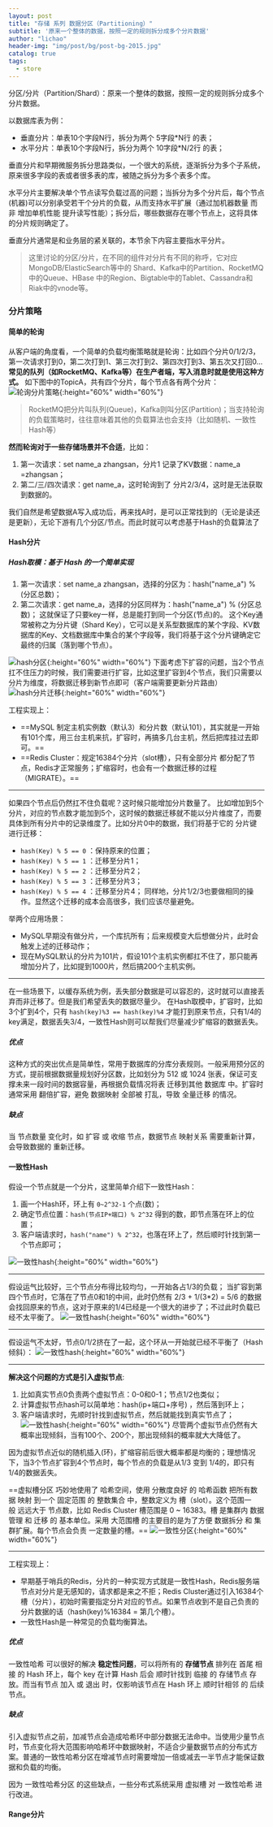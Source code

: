 ```yaml
---
layout: post
title: "存储 系列 数据分区（Partitioning）"
subtitle: '原来一个整体的数据，按照一定的规则拆分成多个分片数据'
author: "lichao"
header-img: "img/post/bg/post-bg-2015.jpg"
catalog: true
tags:
  - store
---
```


分区/分片（Partition/Shard）：原来一个整体的数据，按照一定的规则拆分成多个分片数据。

以数据库表为例：
- 垂直分片：单表10个字段N行，拆分为两个 5字段*N行 的表；
- 水平分片：单表10个字段N行，拆分为两个 10字段*N/2行 的表；

垂直分片和早期微服务拆分思路类似，一个很大的系统，逐渐拆分为多个子系统，原来很多字段的表或者很多表的库，被随之拆分为多个表多个库。

水平分片主要解决单个节点读写负载过高的问题；当拆分为多个分片后，每个节点(机器)可以分别承受若干个分片的负载，从而支持水平扩展（通过加机器数量 而非 增加单机性能 提升读写性能）；拆分后，哪些数据存在哪个节点上，这将具体的分片规则确定了。

垂直分片通常是和业务层的紧关联的，本节余下内容主要指水平分片。

> 这里讨论的分区/分片，在不同的组件对分片有不同的称呼，它对应MongoDB/ElasticSearch等中的 Shard、Kafka中的Partition、RocketMQ中的Queue、HBase 中的Region、Bigtable中的Tablet、Cassandra和Riak中的vnode等。

### 分片策略
#### 简单的轮询
从客户端的角度看，一个简单的负载均衡策略就是轮询：比如四个分片0/1/2/3，第一次请求打到0，第二次打到1、第三次打到2、第四次打到3、第五次又打回0...
**常见的队列（如RocketMQ、Kafka等）在生产者端，写入消息时就是使用这种方式。**
如下图中的TopicA，共有四个分片，每个节点各有两个分片：
![轮询分片策略](/img/post/store/轮询分片策略.png){:height="60%" width="60%"}

> RocketMQ把分片叫队列(Queue)，Kafka则叫分区(Partition)；当支持轮询的负载策略时，往往意味着其他的负载算法也会支持（比如随机、一致性Hash等）

**然而轮询对于一些存储场景并不合适**，比如：
1. 第一次请求：set name_a zhangsan，分片1 记录了KV数据：name_a =zhangsan；
2. 第二/三/四次请求：get name_a，这时轮询到了 分片2/3/4，这时是无法获取到数据的。

我们自然是希望数据A写入成功后，再来找A时，是可以正常找到的（无论是读还是更新），无论下游有几个分区/节点。而此时就可以考虑基于Hash的负载算法了

#### Hash分片
##### Hash取模：基于 Hash 的一个简单实现
1. 第一次请求：set name_a zhangsan，选择的分区为：hash("name_a") % (分区总数)；
2. 第二次请求：get name_a，选择的分区同样为：hash("name_a") % (分区总数)；
这就保证了只要key一样，总是能打到同一个分区(节点)的。
这个Key通常被称之为分片键（Shard Key），它可以是关系型数据库的某个字段、KV数据库的Key、文档数据库中集合的某个字段等，我们将基于这个分片键确定它最终的归属（落到哪个节点）。

![hash分区](/img/post/store/hash分区.png){:height="60%" width="60%"}
下面考虑下扩容的问题，当2个节点扛不住压力的时候，我们需要进行扩容，比如这里扩容到4个节点，我们只需要以分片为维度，将数据迁移到新节点即可（客户端需要更新分片路由）
![hash分片迁移](/img/post/store/hash分片迁移.png){:height="60%" width="60%"}

工程实现上：
- ==MySQL 制定主机实例数（默认3）和分片数（默认101），其实就是一开始有101个库，用三台主机来抗，扩容时，再搞多几台主机，然后把库挂过去即可。==
- ==Redis Cluster：规定16384个分片（slot槽），只有全部分片 都分配了节点，Redis才正常服务；扩缩容时，也会有一个数据迁移的过程（MIGRATE）。==

---

如果四个节点后仍然扛不住负载呢？这时候只能增加分片数量了。
比如增加到5个分片，对应的节点数才能加到5个，这时候的数据迁移就不能以分片维度了，而要具体到所有分片中的记录维度了。比如分片0中的数据，我们将基于它的 分片键 进行迁移：
- ```hash(Key) % 5 == 0``` ：保持原来的位置；
- ```hash(Key) % 5 == 1``` ：迁移至分片1；
- ```hash(Key) % 5 == 2``` ：迁移至分片2；
- ```hash(Key) % 5 == 3``` ：迁移至分片3；
- ```hash(Key) % 5 == 4``` ：迁移至分片4；
同样地，分片1/2/3也要做相同的操作。显然这个迁移的成本会高很多，我们应该尽量避免。

举两个应用场景：
- MySQL早期没有做分片，一个库抗所有；后来规模变大后想做分片，此时会触发上述的迁移动作；
- 现在MySQL默认的分片为101片，假设101个主机实例都扛不住了，那只能再增加分片了，比如提到1000片，然后搞200个主机实例。

--- 

在一些场景下，以缓存系统为例，丢失部分数据是可以容忍的，这时就可以直接丢弃而非迁移了。但是我们希望丢失的数据尽量少。
在Hash取模中，扩容时，比如3个扩到4个，只有 ```hash(key)%3 == hash(key)%4``` 才能打到原来节点，只有1/4的key满足，数据丢失3/4，一致性Hash则可以帮我们尽量减少扩缩容的数据丢失。

##### 优点
这种方式的突出优点是简单性，常用于数据库的分库分表规则。一般采用预分区的方式，提前根据数据量规划好分区数，比如划分为 512 或 1024 张表，保证可支撑未来一段时间的数据容量，再根据负载情况将表 迁移到其他 数据库 中。扩容时通常采用 翻倍扩容，避免 数据映射 全部被 打乱，导致 全量迁移 的情况。
##### 缺点
当 节点数量 变化时，如 扩容 或 收缩 节点，数据节点 映射关系 需要重新计算，会导致数据的 重新迁移。

#### 一致性Hash
假设一个节点就是一个分片，这里简单介绍下一致性Hash：
1. 画一个Hash环，环上有 ```0~2^32-1``` 个点(数)；
2. 确定节点位置：```hash(节点IP+端口) % 2^32``` 得到的数，即节点落在环上的位置；
3. 客户端请求时，```hash("name") % 2^32```，也落在环上了，然后顺时针找到第一个节点即可；

![一致性hash](/img/post/store/一致性hash1.png){:height="60%" width="60%"}

---

假设运气比较好，三个节点分布得比较均匀，一开始各占1/3的负载；
当扩容到第四个节点时，它落在了节点0和1的中间，此时仍然有 2/3 + 1/(3*2) = 5/6 的数据会找回原来的节点，这对于原来的1/4已经是一个很大的进步了；不过此时负载已经不太平衡了。
![一致性hash](/img/post/store/一致性hash2.png){:height="60%" width="60%"}

---

假设运气不太好，节点0/1/2挤在了一起，这个环从一开始就已经不平衡了（Hash倾斜）：
![一致性hash](/img/post/store/一致性hash3.png){:height="60%" width="60%"}

---

**解决这个问题的方式是引入虚拟节点**:
1. 比如真实节点0负责两个虚拟节点：0-0和0-1；节点1/2也类似；
2. 计算虚拟节点hash可以简单地：hash(ip+端口+序号) ，然后落到环上；
3. 客户端请求时，先顺时针找到虚拟节点，然后就能找到真实节点了；
![一致性hash](/img/post/store/一致性hash4.png){:height="60%" width="60%"}
尽管两个虚拟节点仍然有大概率出现倾斜，当有100个、200个，那出现倾斜的概率就大大降低了。

因为虚拟节点近似的随机插入(环)，扩缩容前后很大概率都是均衡的；理想情况下，当3个节点扩容到4个节点时，每个节点的负载是从1/3 变到 1/4的，即只有 1/4的数据丢失。

==虚拟槽分区 巧妙地使用了 哈希空间，使用 分散度良好 的 哈希函数 把所有数据 映射 到一个 固定范围 的 整数集合 中，整数定义为 槽（slot）。这个范围一般 远远大于 节点数，比如 Redis Cluster 槽范围是 0 ~ 16383。槽 是集群内 数据管理 和 迁移 的 基本单位。采用 大范围槽 的主要目的是为了方便 数据拆分 和 集群扩展。每个节点会负责 一定数量的槽。==
![一致性分区](/img/post/store/一致性分区.png){:height="60%" width="60%"}

---

工程实现上：
- 早期基于哨兵的Redis，分片的一种实现方式就是一致性Hash，Redis服务端节点对分片是无感知的，请求都是来之不拒；Redis Cluster通过引入16384个槽（分片），初始时需要指定分片对应的节点。如果节点收到不是自己负责的分片数据的话（hash(key)%16384 = 第几个槽）。
- 一致性Hash是一种常见的负载均衡算法。

##### 优点
一致性哈希 可以很好的解决 **稳定性问题**，可以将所有的 **存储节点** 排列在 首尾 相接 的 Hash 环上，每个 key 在计算 Hash 后会 顺时针找到 临接 的 存储节点 存放。而当有节点 加入 或 退出 时，仅影响该节点在 Hash 环上 顺时针相邻 的 后续节点。

##### 缺点
引入虚拟节点之前，加减节点会造成哈希环中部分数据无法命中。当使用少量节点时，节点变化将大范围影响哈希环中数据映射，不适合少量数据节点的分布式方案。普通的一致性哈希分区在增减节点时需要增加一倍或减去一半节点才能保证数据和负载的均衡。

因为 一致性哈希分区 的这些缺点，一些分布式系统采用 虚拟槽 对 一致性哈希 进行改进。

#### Range分片 
